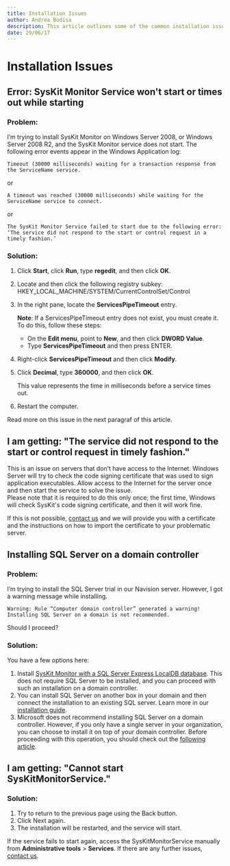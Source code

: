 ```yaml
---
title: Installation Issues
author: Andrea Budisa
description: This article outlines some of the common installation issues.
date: 29/06/17
---
```


# Installation Issues

## Error: SysKit Monitor Service won't start or times out while starting

### Problem:

I’m trying to install SysKit Monitor on Windows Server 2008, or Windows Server 2008 R2, and the SysKit Monitor service does not start. The following error events appear in the Windows Application log:

```text
Timeout (30000 milliseconds) waiting for a transaction response from the ServiceName service.
```

or

```text
A timeout was reached (30000 milliseconds) while waiting for the ServiceName service to connect.
```

or

```text
The SysKit Monitor Service failed to start due to the following error:  
‘The service did not respond to the start or control request in a timely fashion.’
```

### Solution:

1. Click **Start**, click **Run**, type **regedit**, and then click **OK**.
2. Locate and then click the following registry subkey: HKEY\_LOCAL\_MACHINE/SYSTEM/CurrentControlSet/Control
3. In the right pane, locate the **ServicesPipeTimeout** entry.

   **Note**: If a ServicesPipeTimeout entry does not exist, you must create it. To do this, follow these steps:

   * On the **Edit menu**, point to **New**, and then click **DWORD Value**.
   * Type **ServicesPipeTimeout** and then press ENTER.

4. Right-click **ServicesPipeTimeout** and then click **Modify**.
5. Click **Decimal**, type **360000**, and then click **OK**.

   This value represents the time in milliseconds before a service times out.

6. Restart the computer.

Read more on this issue in the next paragraf of this article.

## I am getting: "The service did not respond to the start or control request in timely fashion."

This is an issue on servers that don’t have access to the Internet. Windows Server will try to check the code signing certificate that was used to sign application executables. Allow access to the Internet for the server once and then start the service to solve the issue.  
Please note that it is required to do this only once; the first time, Windows will check SysKit's code signing certificate, and then it will work fine.

If this is not possible, [contact us](https://www.syskit.com/company/contact-us) and we will provide you with a certificate and the instructions on how to import the certificate to your problematic server.

## Installing SQL Server on a domain controller

### Problem:

I’m trying to install the SQL Server trial in our Navision server. However, I got a warning message while installing.

```text
Warning: Rule “Computer domain controller” generated a warning! Installing SQL Server on a domain is not recommended.
```

Should I proceed?

### Solution:

You have a few options here:

1. Install [SysKit Monitor with a SQL Server Express LocalDB database](../installation-configuration/install-wizard/install-monitor.md). This does not require SQL Server to be installed, and you can proceed with such an installation on a domain controller.
2. You can install SQL Server on another box in your domain and then connect the installation to an existing SQL server. Learn more in our [installation guide](../installation-configuration/install-wizard/install-monitor.md).
3. Microsoft does not recommend installing SQL Server on a domain controller. However, if you only have a single server in your organization, you can choose to install it on top of your domain controller. Before proceeding with this operation, you should check out the [following article](https://docs.microsoft.com/en-us/sql/sql-server/install/hardware-and-software-requirements-for-installing-sql-server#DC_support).

## I am getting: "Cannot start SysKitMonitorService."

### Solution:

1. Try to return to the previous page using the Back button.
2. Click Next again.
3. The installation will be restarted, and the service will start.

If the service fails to start again, access the SysKitMonitorService manually from **Administrative tools** &gt; **Services**. If there are any further issues, [contact us](https://www.syskit.com/company/contact-us).

